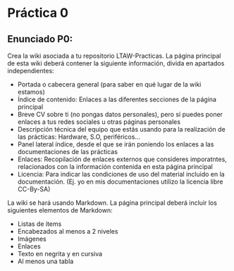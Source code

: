 # Práctica 0

## Enunciado P0:

Crea la wiki asociada a tu repositorio LTAW-Practicas. La página principal de esta wiki deberá contener la siguiente información, divida en apartados independientes:

* Portada o cabecera general (para saber en qué lugar de la wiki estamos)
* Índice de contenido: Enlaces a las diferentes secciones de la página principal
* Breve CV sobre ti (no pongas datos personales), pero sí puedes poner enlaces a tus redes sociales u otras páginas personales
* Descripción técnica del equipo que estás usando para la realización de las prácticas: Hardware, S.O, periféricos...
* Panel lateral índice, desde el que se irán poniendo los enlaces a las documentaciones de las prácticas
* Enlaces: Recopilación de enlaces externos que consideres imporatntes, relacionados con la información contenida en esta página principal
* Licencia: Para indicar las condiciones de uso del material incluido en la documentación. (Ej. yo en mis documentaciones utilizo la licencia libre CC-By-SA)

La wiki se hará usando Markdown. La página principal deberá incluir los siguientes elementos de Markdown:

* Listas de items
* Encabezados al menos a 2 niveles
* Imágenes
* Enlaces
* Texto en negrita y en cursiva
* Al menos una tabla
